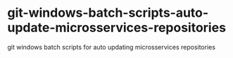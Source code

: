 # git-windows-batch-scripts-auto-update-microsservices-repositories
git windows batch scripts for auto updating microsservices repositories
